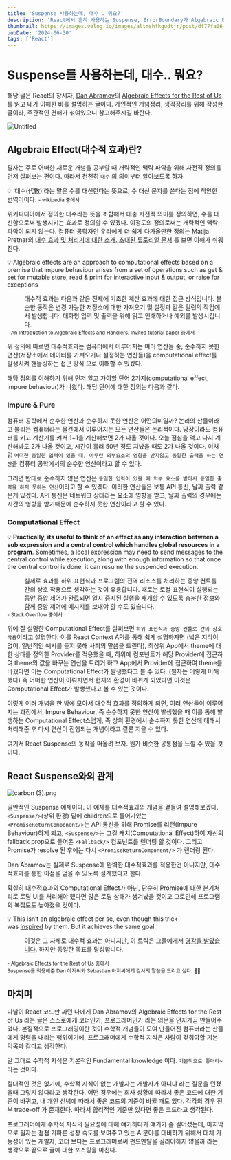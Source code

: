 ```yaml
---
title: 'Suspense 사용하는데, 대수.. 뭐요?'
description: 'React에서 흔히 사용하는 Suspense, ErrorBoundary가 Algebraic Effects(대수적 효과)와 어떤 관계가 있는지 소개합니다.'
thumbnail: https://images.velog.io/images/altmshfkgudtjr/post/df77fa06-83ca-4832-8bc6-1f6bb0b2a924/%E1%84%80%E1%85%B3%E1%84%85%E1%85%AE%E1%86%B8%20104.png
pubDate: '2024-06-30'
tags: ['React']
---
```


# Suspense를 사용하는데, 대수.. 뭐요?

해당 글은 React의 창시자, [Dan Abramov](https://github.com/gaearon)의 [Algebraic Effects for the Rest of Us](https://overreacted.io/algebraic-effects-for-the-rest-of-us/) 를 읽고 내가 이해한 바를 설명하는 글이다. 개인적인 개념정리, 생각정리를 위해 작성한 글이라, 주관적인 견해가 섞여있으니 참고해주시길 바란다.

![Untitled](https://ldh3907.notion.site/image/https%3A%2F%2Fprod-files-secure.s3.us-west-2.amazonaws.com%2F939ae0c1-dc3a-4837-86c6-03a773a3f735%2Ff909a532-f547-4a56-b94c-7e38da490f06%2FUntitled.png?table=block&id=2636fa8b-42a5-48c9-8666-ab4ef96970a0&spaceId=939ae0c1-dc3a-4837-86c6-03a773a3f735&width=1730&userId=&cache=v2)

## Algebraic Effect(대수적 효과)란?

필자는 주로 어떠한 새로운 개념을 공부할 때 개략적인 맥락 파악을 위해 사전적 정의를 먼저 살펴보는 편이다. 따라서 천천히 `대수` 의 의미부터 알아보도록 하자.

<aside>
💡 ‘대수(代數)’라는 말은 수를 대신한다는 뜻으로, 수 대신 문자를 쓴다는 점에 착안한 번역어이다.
<small> - wikipedia 중에서</small>

</aside>

위키피디아에서 정의한 대수라는 뜻을 조합해서 대충 사전적 의미를 정의하면, 수를 대신함으로써 발생시키는 효과로 정의할 수 있겠다. 이정도의 정의로써는 개략적인 맥락 파악이 되지 않는다. 컴퓨터 공학자인 우리에게 더 쉽게 다가올만한 정의는 Matija Pretnar의 [대수 효과 및 처리기에 대한 소개. 초대된 튜토리얼 문서](https://www.sciencedirect.com/science/article/pii/S1571066115000705) 를 보면 이해가 쉬워진다.

<aside>

💡 Algebraic effects are an approach to computational effects based on a premise that
impure behaviour arises from a set of operations such as get & set for mutable store,
read & print for interactive input & output, or raise for exceptions

<dd>
대수적 효과는 다음과 같은 전제에 기초한 계산 효과에 대한 접근 방식입니다.
불순한 동작은 변경 가능한 저장소에 대한 가져오기 및 설정과 같은 일련의 작업에서 발생합니다.
대화형 입력 및 출력을 위해 읽고 인쇄하거나 예외를 발생시킵니다.
</dd>

<small>
- An Introduction to Algebraic Effects and Handlers. Invited tutorial paper 중에서
</small>

</aside>

위 정의에 따르면 대수적효과는 컴퓨터에서 이루어지는 여러 연산들 중, 순수하지 못한 연산(저장소에서 데이터를 가져오거나 설정하는 연산들)을 computational effect를 발생시켜 핸들링하는 접근 방식 으로 이해할 수 있겠다.

해당 정의를 이해하기 위해 먼저 알고 가야할 단어 2가지(computational effect, impure behaviour)가 나왔다. 해당 단어에 대한 정의는 다음과 같다.

### Impure & Pure

컴퓨터 공학에서 순수한 연산과 순수하지 못한 연산은 어떤의미일까? 논리의 산물이라고 불리는 컴퓨터라는 물건에서 이루어지는 모든 연산들은 논리적이다. 당장이라도 컴퓨터를 키고 계산기를 켜서 1+1을 계산해보면 2가 나올 것이다. 오늘 점심을 먹고 다시 계산해봐도 2가 나올 것이고, 시간이 흘러 50년 정도 지났을 때도 2가 나올 것이다. 이처럼 `어떠한 동일한 입력이 있을 때, 아무런 외부요소의 영향을 받지않고 동일한 출력을 하는 연산`을 컴퓨터 공학에서의 순수한 연산이라고 할 수 있다.

그러면 반대로 순수하지 않은 연산은 `동일한 입력이 있을 때 외부 요소를 받아서 동일한 출력을 하지 못하는 연산`이라고 할 수 있겠다. 이러한 연산들은 보통 API 통신, 날짜 출력 같은게 있겠다. API 통신은 네트워크 상태라는 요소에 영향을 받고, 날짜 출력의 경우에는 시간의 영향을 받기때문에 순수하지 못한 연산이라고 할 수 있다.

### Computational Effect

<aside>

💡 **Practically, its useful to think of an effect as any interaction between a sub expression and a central control which handles global resources in a program**. Sometimes, a local expression may need to send messages to the central control while execution, along with enough information so that once the central control is done, it can resume the suspended execution.

<dd>
실제로 효과를 하위 표현식과 프로그램의 전역 리소스를 처리하는 중앙 컨트롤 간의 상호 작용으로 생각하는 것이 유용합니다. 때로는 로컬 표현식이 실행되는 동안 중앙 제어가 완료되면 일시 중지된 실행을 재개할 수 있도록 충분한 정보와 함께 중앙 제어에 메시지를 보내야 할 수도 있습니다.
</dd>

<small>
- Stack Overflow 중에서
</small>

</aside>

위에 잘 설명한 Computational Effect를 살펴보면 `하위 표현식과 중앙 컨틀로 간의 상호작용`이라고 설명한다. 이를 React Context API를 통해 쉽게 설명하자면 (넓은 지식이 없어, 일반적인 예시를 들지 못해 사죄의 말씀을 드린다), 최상위 App에서 theme에 대한 상태를 정의한 Provider를 적용했을 때, 하위에 컴포넌트가 해당 Provider에 접근하여 theme의 값을 바꾸는 연산을 트리거 하고 App에서 Provider에 접근하여 theme를 바꿨다면 이는 Computational Effect가 발생했다고 볼 수 있다. (필자는 이렇게 이해했다) 즉 어떠한 연산이 이뤄지면서 현재의 환경이 바뀌게 되었다면 이것은 Computational Effect가 발생했다고 볼 수 있는 것이다.

이렇게 여러 개념을 한 방에 모아서 대수적 효과를 정의하게 되면, 여러 연산들이 이루어지는 과정에서, Impure Behaviour, 즉 순수하지 못한 연산이 발생했을 때 이를 통해 발생하는 Computational Effect스럽게, 즉 상위 환경에서 순수하지 못한 연산에 대해서 처리해준 후 다시 연산이 진행되는 개념이라고 결론 지을 수 있다.

여기서 React Suspense의 동작을 떠올려 보자. 뭔가 비슷한 공통점을 느낄 수 있을 것이다.

## React Suspense와의 관계

![carbon (3).png](<https://ldh3907.notion.site/image/https%3A%2F%2Fprod-files-secure.s3.us-west-2.amazonaws.com%2F939ae0c1-dc3a-4837-86c6-03a773a3f735%2Fe05401a4-7f0f-4f64-bdf2-66e5a3b194ad%2Fcarbon_(3).png?table=block&id=4965df62-7c49-42bf-b9cf-c6073c317ecd&spaceId=939ae0c1-dc3a-4837-86c6-03a773a3f735&width=2000&userId=&cache=v2>)

일반적인 Suspense 예제이다. 이 예제를 대수적효과의 개념을 곁들여 설명해보겠다.
`<Suspense/>`(상위 환경) 밑에 children으로 들어가있는 `<PromiseReturnComponent/>`는 API 통신을 위해 Promise를 리턴(Impure Behaviour)하게 되고, `<Suspense/>`는 그걸 캐치(Computational Effect)하여 자신의 fallback prop으로 들어온 `<Fallback/>` 컴포넌트를 렌더링 할 것이다. 그리고 Promise가 resolve 된 후에는 다시 `<PromiseReturnComponent/>` 가 렌더링 된다.

Dan Abramov는 실제로 Suspense에 완벽한 대수적효과를 적용한건 아니지만, 대수적효과를 통한 이점을 얻을 수 있도록 설계했다고 한다.

확실히 대수적효과의 Computational Effect가 아닌, 단순히 Promise에 대한 분기처리로 로딩 UI를 처리해야 했다면 많은 로딩 상태가 생겨났을 것이고 그로인해 프로그램의 복잡도도 높아졌을 것이다.

<aside>

💡 This isn’t an algebraic effect per se, even though this trick was [inspired](https://mobile.twitter.com/sebmarkbage/status/941214259505119232) by them. But it achieves the same goal:

<dd>

이것은 그 자체로 대수적 효과는 아니지만, 이 트릭은 그들에게서 [영감을 받았습니다](https://mobile.twitter.com/sebmarkbage/status/941214259505119232).
하지만 동일한 목표를 달성합니다.

</dd>

<small>
- Algebraic Effects for the Rest of Us 중에서
</small>

</aside>
<small>
Suspense를 적용해준 Dan 아저씨와 Sebastian 아저씨에게 감사의 말씀을 드리고 싶다. 🙇‍♂️
</small>

## 마치며

나날이 React 코드만 짜던 나에게 Dan Abramov의 Algebraic Effects for the Rest of Us 라는 글은 스스로에게 코더인가, 프로그래머인가 라는 의문을 던지게끔 만들어주었다. 본질적으로 프로그래밍이란 것이 수학적 개념들이 모여 만들어진 컴퓨터라는 산물에게 명령을 내리는 행위이기에, 프로그래머에게 수학적 지식은 사람이 갖춰야할 기본 덕목과 같다고 생각한다.

말 그대로 수학적 지식은 기본적인 Fundamental knowledge 이다. `기본적으로 좋더라~` 라는 것이다.

절대적인 것은 없기에, 수학적 지식이 없는 개발자는 개발자가 아니냐 라는 질문을 던졌을때 그렇지 않다라고 생각한다. 어떤 경우에는 회사 상황에 따라서 좋은 코드에 대한 기준이 바뀌고, 내 개인 신념에 따라서 좋은 코드의 기준이 바뀔 때도 있다. 각각의 경우 전부 trade-off 가 존재한다. 따라서 합리적인 기준만 있다면 좋은 코드라고 생각된다.

프로그래머에게 수학적 지식의 필요성에 대해 얘기하다가 얘기가 좀 길어졌는데, 마지막으로 필자는 점점 가파른 성장 속도를 보여주고 있는 AI분야를 대비하기 위해서 대체 가능성이 있는 개발자, 코더 보다는 프로그래머로써 펀드멘탈을 길러야하지 않을까 라는 생각으로 끝으로 글에 대한 포스팅을 마친다.
